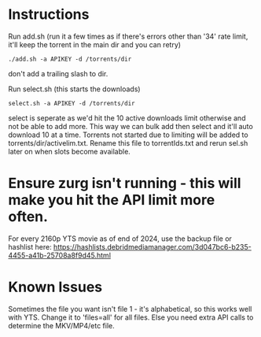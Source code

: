 # Instructions
Run add.sh (run it a few times as if there's errors other than '34' rate limit, it'll keep the torrent in the main dir and you can retry)
```
./add.sh -a APIKEY -d /torrents/dir
```
don't add a trailing slash to dir.

Run select.sh (this starts the downloads)
```
select.sh -a APIKEY -d /torrents/dir
```

select is seperate as we'd hit the 10 active downloads limit otherwise and not be able to add more. This way we can bulk add then select and it'll auto download 10 at a time.
Torrents not started due to limiting will be added to torrents/dir/activelim.txt. Rename this file to torrentIds.txt and rerun sel.sh later on when slots become available.

# Ensure zurg isn't running - this will make you hit the API limit more often.

For every 2160p YTS movie as of end of 2024, use the backup file or hashlist here:
https://hashlists.debridmediamanager.com/3d047bc6-b235-4455-a41b-25708a8f9d45.html


# Known Issues
Sometimes the file you want isn't file 1 - it's alphabetical, so this works well with YTS. Change it to 'files=all' for all files. Else you need extra API calls to determine the MKV/MP4/etc file.
